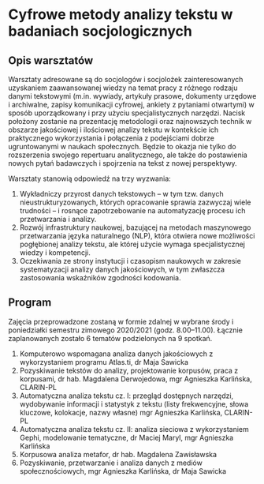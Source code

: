 # Cyfrowe metody analizy tekstu w badaniach socjologicznych

## Opis warsztatów
Warsztaty adresowane są do socjologów i socjolożek zainteresowanych uzyskaniem zaawansowanej wiedzy na temat pracy z różnego rodzaju danymi tekstowymi (m.in. wywiady, artykuły prasowe, dokumenty urzędowe i archiwalne, zapisy komunikacji cyfrowej, ankiety z pytaniami otwartymi) w sposób uporządkowany i przy użyciu specjalistycznych narzędzi. Nacisk położony zostanie na prezentację metodologii oraz najnowszych technik w obszarze jakościowej i ilościowej analizy tekstu w kontekście ich praktycznego wykorzystania i połączenia z podejściami dobrze ugruntowanymi w naukach społecznych. Będzie to okazja nie tylko do rozszerzenia swojego repertuaru analitycznego, ale także do postawienia nowych pytań badawczych i spojrzenia na tekst z nowej perspektywy.

Warsztaty stanowią odpowiedź na trzy wyzwania:

1.	Wykładniczy przyrost danych tekstowych – w tym tzw. danych nieustrukturyzowanych, których opracowanie sprawia zazwyczaj wiele trudności – i rosnące zapotrzebowanie 
na automatyzację procesu ich przetwarzania i analizy.
2.	Rozwój infrastruktury naukowej, bazującej na metodach maszynowego przetwarzania języka naturalnego (NLP), która otwiera nowe możliwości pogłębionej analizy tekstu, ale której użycie wymaga specjalistycznej wiedzy i kompetencji.
3.	Oczekiwania ze strony instytucji i czasopism naukowych w zakresie systematyzacji analizy danych jakościowych, w tym zwłaszcza zastosowania wskaźników zgodności kodowania.

## Program 

Zajęcia przeprowadzone zostaną w formie zdalnej w wybrane środy i poniedziałki semestru zimowego 2020/2021 (godz. 8.00–11.00). Łącznie zaplanowanych zostało 6 tematów podzielonych na 9 spotkań. 

1. Komputerowo wspomagana analiza danych jakościowych z wykorzystaniem programu Atlas.ti, dr Maja Sawicka
2. Pozyskiwanie tekstów do analizy, projektowanie korpusów, praca z korpusami,	dr hab. Magdalena Derwojedowa, mgr Agnieszka Karlińska, CLARIN-PL 
3. Automatyczna analiza tekstu cz. I: przegląd dostępnych narzędzi, wydobywanie informacji i statystyk z tekstu (listy frekwencyjne, słowa kluczowe, kolokacje, nazwy własne)	mgr Agnieszka Karlińska, CLARIN-PL
4. Automatyczna analiza tekstu cz. II: analiza sieciowa z wykorzystaniem Gephi, modelowanie tematyczne, dr Maciej Maryl, mgr Agnieszka Karlińska
5. Korpusowa analiza metafor, dr hab. Magdalena Zawisławska
6. Pozyskiwanie, przetwarzanie i analiza danych z mediów społecznościowych, mgr Agnieszka Karlińska, dr Maja Sawicka
